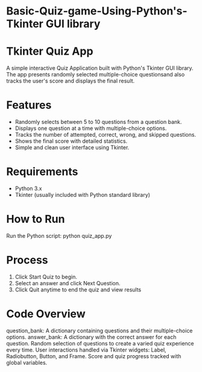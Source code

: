 # Basic-Quiz-game-Using-Python's-Tkinter GUI library

# Tkinter Quiz App
A simple interactive Quiz Application built with Python's Tkinter GUI library.  
The app presents randomly selected multiple-choice questionsand also tracks the user's score and displays the final result.

# Features
- Randomly selects between 5 to 10 questions from a question bank.
- Displays one question at a time with multiple-choice options.
- Tracks the number of attempted, correct, wrong, and skipped questions.
- Shows the final score with detailed statistics.
- Simple and clean user interface using Tkinter.

# Requirements
- Python 3.x
- Tkinter (usually included with Python standard library)

# How to Run
Run the Python script: python quiz_app.py

# Process
1) Click Start Quiz to begin.
2) Select an answer and click Next Question.
3) Click Quit anytime to end the quiz and view results

# Code Overview
question_bank: A dictionary containing questions and their multiple-choice options.
answer_bank: A dictionary with the correct answer for each question.
Random selection of questions to create a varied quiz experience every time.
User interactions handled via Tkinter widgets: Label, Radiobutton, Button, and Frame.
Score and quiz progress tracked with global variables.

